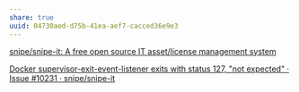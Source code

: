 ```yaml
---
share: true
uuid: 04730aed-d75b-41ea-aef7-cacced36e9e3
---
```

[snipe/snipe-it: A free open source IT asset/license management system](https://github.com/snipe/snipe-it)


[Docker supervisor-exit-event-listener exits with status 127, "not expected" · Issue #10231 · snipe/snipe-it](https://github.com/snipe/snipe-it/issues/10231#issuecomment-954134965)

